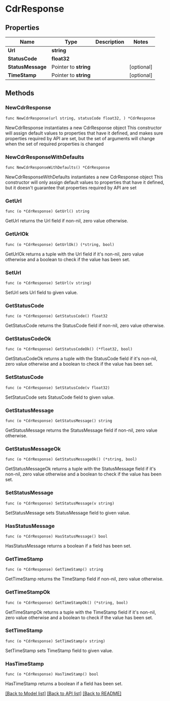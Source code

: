 # CdrResponse

## Properties

Name | Type | Description | Notes
------------ | ------------- | ------------- | -------------
**Url** | **string** |  | 
**StatusCode** | **float32** |  | 
**StatusMessage** | Pointer to **string** |  | [optional] 
**TimeStamp** | Pointer to **string** |  | [optional] 

## Methods

### NewCdrResponse

`func NewCdrResponse(url string, statusCode float32, ) *CdrResponse`

NewCdrResponse instantiates a new CdrResponse object
This constructor will assign default values to properties that have it defined,
and makes sure properties required by API are set, but the set of arguments
will change when the set of required properties is changed

### NewCdrResponseWithDefaults

`func NewCdrResponseWithDefaults() *CdrResponse`

NewCdrResponseWithDefaults instantiates a new CdrResponse object
This constructor will only assign default values to properties that have it defined,
but it doesn't guarantee that properties required by API are set

### GetUrl

`func (o *CdrResponse) GetUrl() string`

GetUrl returns the Url field if non-nil, zero value otherwise.

### GetUrlOk

`func (o *CdrResponse) GetUrlOk() (*string, bool)`

GetUrlOk returns a tuple with the Url field if it's non-nil, zero value otherwise
and a boolean to check if the value has been set.

### SetUrl

`func (o *CdrResponse) SetUrl(v string)`

SetUrl sets Url field to given value.


### GetStatusCode

`func (o *CdrResponse) GetStatusCode() float32`

GetStatusCode returns the StatusCode field if non-nil, zero value otherwise.

### GetStatusCodeOk

`func (o *CdrResponse) GetStatusCodeOk() (*float32, bool)`

GetStatusCodeOk returns a tuple with the StatusCode field if it's non-nil, zero value otherwise
and a boolean to check if the value has been set.

### SetStatusCode

`func (o *CdrResponse) SetStatusCode(v float32)`

SetStatusCode sets StatusCode field to given value.


### GetStatusMessage

`func (o *CdrResponse) GetStatusMessage() string`

GetStatusMessage returns the StatusMessage field if non-nil, zero value otherwise.

### GetStatusMessageOk

`func (o *CdrResponse) GetStatusMessageOk() (*string, bool)`

GetStatusMessageOk returns a tuple with the StatusMessage field if it's non-nil, zero value otherwise
and a boolean to check if the value has been set.

### SetStatusMessage

`func (o *CdrResponse) SetStatusMessage(v string)`

SetStatusMessage sets StatusMessage field to given value.

### HasStatusMessage

`func (o *CdrResponse) HasStatusMessage() bool`

HasStatusMessage returns a boolean if a field has been set.

### GetTimeStamp

`func (o *CdrResponse) GetTimeStamp() string`

GetTimeStamp returns the TimeStamp field if non-nil, zero value otherwise.

### GetTimeStampOk

`func (o *CdrResponse) GetTimeStampOk() (*string, bool)`

GetTimeStampOk returns a tuple with the TimeStamp field if it's non-nil, zero value otherwise
and a boolean to check if the value has been set.

### SetTimeStamp

`func (o *CdrResponse) SetTimeStamp(v string)`

SetTimeStamp sets TimeStamp field to given value.

### HasTimeStamp

`func (o *CdrResponse) HasTimeStamp() bool`

HasTimeStamp returns a boolean if a field has been set.


[[Back to Model list]](../README.md#documentation-for-models) [[Back to API list]](../README.md#documentation-for-api-endpoints) [[Back to README]](../README.md)


